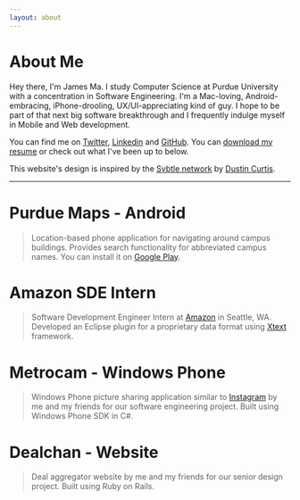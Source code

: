```yaml
---
layout: about
---
```


About Me
========

Hey there, I'm James Ma. I study Computer Science at Purdue University with a concentration in Software Engineering. I'm a Mac-loving, Android-embracing, iPhone-drooling, UX/UI-appreciating kind of guy. I hope to be part of that next big software breakthrough and I frequently indulge myself in Mobile and Web development.

You can find me on [Twitter][], [Linkedin][] and [GitHub][]. You can [download my resume][] or check out what I've been up to below.

This website's design is inspired by the [Svbtle network](http://svbtle.com/) by [Dustin Curtis](http://dcurt.is/).

---

Purdue Maps - Android
=====================
> Location-based phone application for navigating around campus buildings. Provides search functionality for abbreviated campus names. You can install it on [Google Play][].

Amazon SDE Intern
=================
> Software Development Engineer Intern at [Amazon][] in Seattle, WA. Developed an Eclipse plugin for a proprietary data format using [Xtext][] framework.

Metrocam - Windows Phone
========================

> Windows Phone picture sharing application similar to [Instagram][] by me and my friends for our software engineering project. Built using Windows Phone SDK in C#.

Dealchan - Website
==================

> Deal aggregator website by me and my friends for our senior design project. Built using Ruby on Rails.



[Twitter]:          http://twitter.com/jamesmajunyan "Follow"
[Linkedin]:         http://www.linkedin.com/in/junyanma "Connect"
[GitHub]:           http://github.com/jamesma "Collaborate"
[Instagram]:        http://instagr.am/ "Instagram"
[Google Play]:      http://play.google.com/store/apps/details?id=com.jamesma.purdue.maps "Google Play"
[Amazon]:           http://amazon.com/ "Amazon"
[Xtext]:            http://www.eclipse.org/Xtext/ "Xtext"

[Svbtle network]:   http://svbtle.com/ "Svbtle network"
[Dustin Curtis]:    http://dcurt.is/ "Dustin Curtis"

[download my resume]:	http://jamesma.info/resume/jamesma_resume.pdf "Resume"